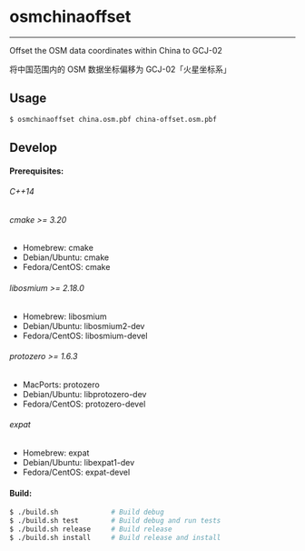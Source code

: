 # osmchinaoffset
----------------
Offset the OSM data coordinates within China to GCJ-02

将中国范围内的 OSM 数据坐标偏移为 GCJ-02「火星坐标系」


## Usage

``` bash
$ osmchinaoffset china.osm.pbf china-offset.osm.pbf
```


## Develop

#### Prerequisites:

###### C++14

###### cmake >= 3.20
- Homebrew: cmake
- Debian/Ubuntu: cmake
- Fedora/CentOS: cmake

###### libosmium >= 2.18.0
- Homebrew: libosmium
- Debian/Ubuntu: libosmium2-dev
- Fedora/CentOS: libosmium-devel

###### protozero >= 1.6.3
- MacPorts: protozero
- Debian/Ubuntu: libprotozero-dev
- Fedora/CentOS: protozero-devel

###### expat
- Homebrew: expat
- Debian/Ubuntu: libexpat1-dev
- Fedora/CentOS: expat-devel


#### Build:

``` bash
$ ./build.sh             # Build debug
$ ./build.sh test        # Build debug and run tests
$ ./build.sh release     # Build release
$ ./build.sh install     # Build release and install
```
